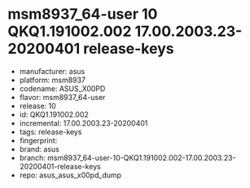 # msm8937_64-user 10 QKQ1.191002.002 17.00.2003.23-20200401 release-keys
- manufacturer: asus
- platform: msm8937
- codename: ASUS_X00PD
- flavor: msm8937_64-user
- release: 10
- id: QKQ1.191002.002
- incremental: 17.00.2003.23-20200401
- tags: release-keys
- fingerprint: 
- brand: asus
- branch: msm8937_64-user-10-QKQ1.191002.002-17.00.2003.23-20200401-release-keys
- repo: asus_asus_x00pd_dump
